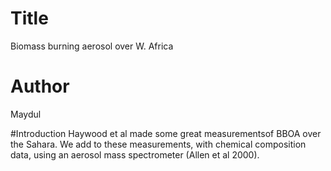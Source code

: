 # Title
Biomass burning aerosol over W. Africa

# Author
Maydul 

#Introduction
Haywood et al made some great measurementsof BBOA over the Sahara.
We add to these measurements, with chemical composition data, using an aerosol mass spectrometer (Allen et al 2000).